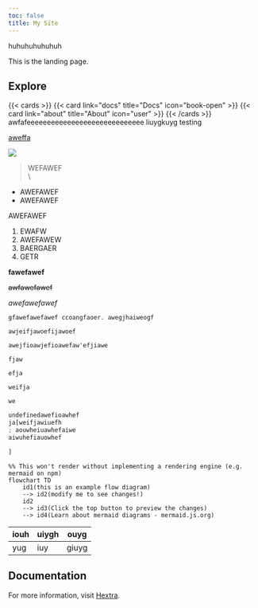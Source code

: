 ```yaml
---
toc: false
title: My Site
---
```


huhuhuhuhuhuh

This is the landing page.

## Explore

{{\< cards >}}
{{\< card link="docs" title="Docs" icon="book-open" >}}
{{\< card link="about" title="About" icon="user" >}}
{{\< /cards >}}
awfafeeeeeeeeeeeeeeeeeeeeeeeeeeeee
liuygkuyg
testing

[aweffa](https://google.com/)

![](/public/uploads/457724053_2397255983812371_4097196088545801565_n.jpg)

> WEFAWEF\
> \\

* AWEFAWEF
* AWEFAWEF

AWEFAWEF

1. EWAFW
2. AWEFAWEW
3. BAERGAER
4. GETR

**fawefawef**

~~awfawefawef~~

*awefawefawef*

`gfawefawefawef ccoangfaoer. awegjhaiweogf`

`awjeifjawoefijawoef`

`awejfioawjefioawefaw'efjiawe`

`fjaw`

`efja`

`weifja`

`we`

```javascript
undefinedawefioawhef
ja[weifjawiuefh
; aouwheiuawhefaiwe
aiwuhefiauowhef

]
```

```mermaid
%% This won't render without implementing a rendering engine (e.g. mermaid on npm)
flowchart TD
    id1(this is an example flow diagram) 
    --> id2(modify me to see changes!)
    id2 
    --> id3(Click the top button to preview the changes)
    --> id4(Learn about mermaid diagrams - mermaid.js.org)
```

| iouh | uiygh | ouyg  |
| ---- | ----- | ----- |
| yug  | iuy   | giuyg |

## Documentation

For more information, visit [Hextra](https://imfing.github.io/hextra).
